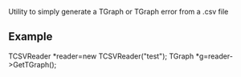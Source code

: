 Utility to simply generate a TGraph or TGraph error from a .csv file

## Example
TCSVReader *reader=new TCSVReader("test");
TGraph *g=reader->GetTGraph();
